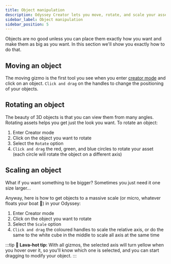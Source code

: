 ```yaml
---
title: Object manipulation
description: Odyssey Creator lets you move, rotate, and scale your assets in space, exactly like you would do in a 3D editor. This page shows you how to do it.
sidebar_label: Object manipulation
sidebar_position: 5
---
```


Objects are no good unless you can place them exactly how you want and make them as big as you want. In this section we'll show you exactly how to do that.

## Moving an object

The moving gizmo is the first tool you see when you enter [creator mode](enter-creator-mode.md) and click on an object. `Click and drag` on the handles to change the positioning of your objects.

## Rotating an object

The beauty of 3D objects is that you can view them from many angles. Rotating assets helps you get just the look you want. To rotate an object:

1. Enter Creator mode
2. Click on the object you want to rotate
3. Select the `Rotate` option
4. `Click and drag` the red, green, and blue circles to rotate your asset (each circle will rotate the object on a different axis)

## Scaling an object

What if you want something to be bigger? Sometimes you just need it one size larger...

Anyway, here is how to get objects to a massive scale (or micro, whatever floats your boat 🚢) in your Odyssey:

1. Enter Creator mode
2. Click on the object you want to rotate
3. Select the `Scale` option
4. `Click and drag` the coloured handles to scale the relative axis, or do the same to the white cube in the middle to scale all axis at the same time

:::tip
**🌋 Lava-hot tip:** With all gizmos, the selected axis will turn yellow when you hover over it, so you'll know which one is selected, and you can start dragging to modify your object.
:::